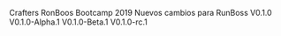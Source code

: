 Crafters
RonBoos
Bootcamp 2019
Nuevos cambios para RunBoss
V0.1.0
V0.1.0-Alpha.1
V0.1.0-Beta.1
V0.1.0-rc.1